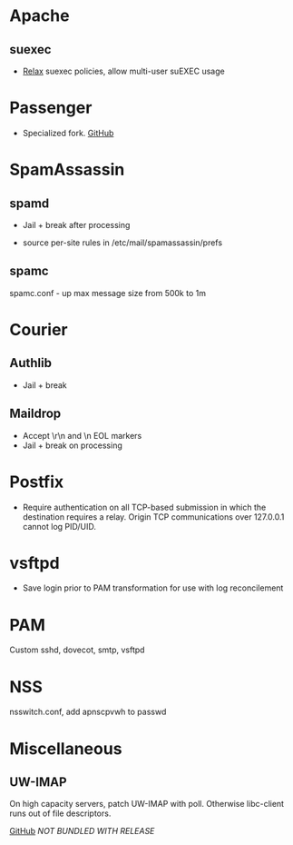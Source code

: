 # Apache

## suexec

* [Relax](https://github.com/apisnetworks/suexec) suexec policies, allow multi-user suEXEC usage

# Passenger

* Specialized fork. [GitHub](https://github.com/apisnetworks/passenger)

# SpamAssassin

## spamd

* Jail + break after processing


* source per-site rules in /etc/mail/spamassassin/prefs

## spamc

spamc.conf - up max message size from 500k to 1m



# Courier 

## Authlib

* Jail + break

## Maildrop

- Accept \r\n and \n EOL markers
- Jail + break on processing

# Postfix

* Require authentication on all TCP-based submission in which the destination requires a relay. Origin TCP communications over 127.0.0.1 cannot log PID/UID.

# vsftpd

* Save login prior to PAM transformation for use with log reconcilement

# PAM

Custom sshd, dovecot, smtp, vsftpd

# NSS

nsswitch.conf, add apnscpvwh to passwd



# Miscellaneous

## UW-IMAP

On high capacity servers, patch UW-IMAP with poll. Otherwise libc-client runs out of file descriptors.

[GitHub](https://github.com/apisnetworks/uw-imap-epoll/tree/master) *NOT BUNDLED WITH RELEASE*



 

#  